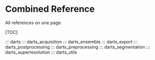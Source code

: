 # Combined Reference

All references on one page

[TOC]

::: darts
::: darts_acquisition
::: darts_ensemble
::: darts_export
::: darts_postprocessing
::: darts_preprocessing
::: darts_segmentation
::: darts_superresolution
::: darts_utils
